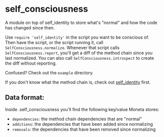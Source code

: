 # self_consciousness

A module on top of self_identity to store what's "normal" and how the code has changed since then.

Use `require 'self_identity'` in the script you want to be conscious of. Then have the script, or the script running it, call `SelfConsciousness.normalize`. Whenever that script calls `SelfConsciousness.report`, you'll get a diff of the method chain since you last normalized. You can also call `SelfConsciousness.introspect` to create the diff without reporting.

Confused? Check out the `example` directory.

If you don't know what the method chain is, check out [self_identity](https://github.com/colstrom/self_identity) first.

## Data format:

Inside .self_consciousness you'll find the following key/value Moneta stores:

- `dependencies`: the method chain dependencies that are "normal"
- `additions`: the dependencies that have been added since normalizing
- `removals`: the dependencies that have been removed since normalizing
